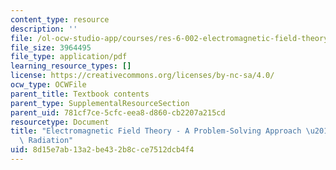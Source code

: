 ```yaml
---
content_type: resource
description: ''
file: /ol-ocw-studio-app/courses/res-6-002-electromagnetic-field-theory-a-problem-solving-approach-spring-2008/8d15e7ab13a2be432b8cce7512dcb4f4_MITRES_6_002S08_chapter9.pdf
file_size: 3964495
file_type: application/pdf
learning_resource_types: []
license: https://creativecommons.org/licenses/by-nc-sa/4.0/
ocw_type: OCWFile
parent_title: Textbook contents
parent_type: SupplementalResourceSection
parent_uid: 781cf7ce-5cfc-eea8-d860-cb2207a215cd
resourcetype: Document
title: "Electromagnetic Field Theory - A Problem-Solving Approach \u2013 Chapter 9:\
  \ Radiation"
uid: 8d15e7ab-13a2-be43-2b8c-ce7512dcb4f4
---
```

